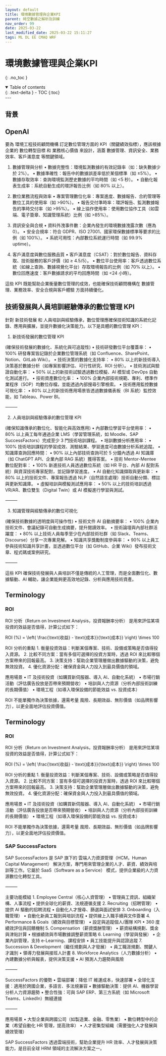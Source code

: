 ```yaml
---
layout: default
title: 環境數據管理與企業KPI
parent: 時空數據之解析及訓練
nav_order: 99
date: 2025-03-22
last_modified_date: 2025-03-22 15:11:27
tags: ML DL EE CMAQ WRF
---
```


# 環境數據管理與企業KPI

{: .no_toc }

<details open markdown="block">
  <summary>
    Table of contents
  </summary>
  {: .text-delta }
- TOC
{:toc}
</details>
---

## 背景

## OpenAI

要為 環境工程技術顧問機構 訂定數位管理方面的 KPI（關鍵績效指標），應該根據企業的 數位轉型目標 和 業務核心價值 來設計，涵蓋 數據管理、資訊安全、業務效率、客戶滿意度 等關鍵領域。

1. 數據管理與分析
	•	數據完整性：環境監測數據的有效記錄率（如：缺失數據少於 2%）。
	•	數據準確性：報告中的數據誤差率低於某個標準（如 ±5%）。
	•	數據存取效率：查詢環境監測歷史數據的平均時間（如 <5 秒）。
	•	自動化報表生成率：系統自動生成的環評報告比例（如 80% 以上）。

2. 數位業務流程與效率
	•	專案管理數位化率：專案進度、數據報告、合約管理等數位工具的使用率（如 >90%）。
	•	報告交付準時率：環評報告、監測數據報告的準時交付率（如 >95%）。
	•	線上協作使用率：使用數位協作工具（如雲端、電子簽章、知識管理系統）比例（如 >85%）。

3. 資訊安全與合規
	•	資料外洩事件數：企業內發生的環境數據洩露次數（應為 0）。
	•	安全合規率：符合 GDPR、ISO 27001、國家環保數據標準等要求的比例（如 100%）。
	•	系統可用性：內部數位系統運行時間（如 99.9% uptime）。

4. 客戶滿意度與數位服務品質
	•	客戶滿意度（CSAT）：對於數位報告、資料存取、技術服務的客戶評價（如 ≥ 4.5/5）。
	•	數位平台使用率：客戶透過數位系統（如線上查詢、數據視覺化平台）存取環境報告的比例（如 70% 以上）。
	•	數位回應速度：客戶數據請求的平均回應時間（如 <24 小時）。

這些 KPI 既能幫助企業衡量數位管理的成效，也能確保技術顧問機構在 數據管理、業務效率、安全合規與客戶體驗 方面持續優化。

## 技術發展與人員培訓經驗傳承的數位管理 KPI

針對 新技術發展 和 人員培訓與經驗傳承，數位管理應確保技術知識的系統化記錄、應用與擴展，並提升數據化決策能力。以下是具體的數位管理 KPI：

1. 新技術發展的數位管理 KPI

(確保技術發展的數據化、系統化與可追蹤性)
	•	技術研發數位平台覆蓋率：
	•	100% 研發專案皆記錄於企業數位管理系統（如 Confluence、SharePoint、Notion、GitLab Wiki）。
	•	技術決策的數據化支持率：
	•	80% 以上的新技術導入決策基於數據分析（如專案影響評估、可行性研究、ROI 分析）。
	•	技術測試與驗證自動化率：
	•	50% 以上的新技術試驗透過數位模擬、AI 模型或 DevOps 自動化測試進行。
	•	技術資產數位化率：
	•	100% 企業內部技術規範、專利、標準作業程序（SOP）均數位存檔，並能透過內部搜尋引擎檢索。
	•	技術應用監控數據可視化率：
	•	80% 以上的新技術應用場景皆透過數據儀表板（BI 系統）監控效能，如 Tableau、Power BI。

⸻

2. 人員培訓與經驗傳承的數位管理 KPI

(確保知識傳承的數位化、智能化與高效應用)
	•	內部數位學習平台使用率：
	•	80% 以上員工每年通過企業 LMS（學習管理系統，如 Moodle、SAP SuccessFactors）完成至少 3 門技術培訓課程。
	•	培訓數據分析應用率：
	•	100% 技術培訓課程的學習成效、測驗結果、學習進度可由數據分析系統追蹤。
	•	知識庫查詢回應時間：
	•	90% 以上內部技術查詢可於 5 分鐘內透過 AI 知識庫（如 ChatGPT API、企業內部 RAG 系統）獲得答案。
	•	技術 Mentor-Mentee 數位配對率：
	•	100% 新進技術人員透過數位系統（如 HR 平台、內部 AI 配對系統）與資深技術專家配對，並記錄學習進度。
	•	AI 自動化知識擷取與更新率：
	•	80% 以上的技術文件、專案報告透過 NLP（自然語言處理）技術自動分類、標註與更新知識庫。
	•	虛擬培訓與模擬測試應用率：
	•	50% 以上的技術培訓透過 VR/AR、數位雙生（Digital Twin）或 AI 模擬進行學習與測試。

⸻

3. 知識管理與經驗傳承的數位可視化

(確保技術數據的透明度與可操作性)
	•	技術文件 AI 自動摘要率：
	•	100% 企業內技術文件、會議紀錄可自動生成摘要，提升閱讀效率。
	•	技術論壇與內部社群活躍度：
	•	80% 以上技術人員每季至少在內部技術社群（如 Slack、Teams、Discourse）分享一次專業見解。
	•	知識共享獎勵制度參與率：
	•	90% 以上員工參與技術知識共享計畫，並透過數位平台（如 GitHub、企業 Wiki）發布技術文章、程式碼或案例研究。

⸻

這些 KPI 確保技術發展與人員培訓不僅是傳統的人工管理，而是全面數位化、數據驅動、AI 輔助，讓企業能夠更高效地記錄、分析與應用技術資產。

## Terminology

### ROI

ROI 分析（Return on Investment Analysis，投資報酬率分析） 是用來評估某項投資的效益是否值得，計算公式如下：

ROI (\%) = \left( \frac{\text{收益} - \text{成本}}{\text{成本}} \right) \times 100

ROI 分析的重點
	1.	衡量投資效益：判斷某個專案、技術、設備或策略是否值得投入資源。
	2.	比較不同方案：當有多個可選擇的投資方案時，透過 ROI 來比較哪個方案帶來的回報最高。
	3.	決策支持：幫助企業管理層做出數據驅動的決策，避免無效投資。
	4.	優化資源分配：確保資金與人力投入到最具價值的領域。

應用場景
	•	IT 及技術投資（如購買新伺服器、導入 AI、自動化系統）
	•	市場行銷活動（評估廣告投放是否帶來預期營收）
	•	培訓與人力資源（分析內部技術訓練的長期價值）
	•	環境工程（如導入環保設備的節能效益 vs. 投資成本）

ROI 不能單獨作為決策依據，還需考量 風險、長期效益、無形價值（如品牌影響力），以更全面地評估投資價值。

## Terminology

### ROI

ROI 分析（Return on Investment Analysis，投資報酬率分析） 是用來評估某項投資的效益是否值得，計算公式如下：

ROI (\%) = \left( \frac{\text{收益} - \text{成本}}{\text{成本}} \right) \times 100

ROI 分析的重點
	1.	衡量投資效益：判斷某個專案、技術、設備或策略是否值得投入資源。
	2.	比較不同方案：當有多個可選擇的投資方案時，透過 ROI 來比較哪個方案帶來的回報最高。
	3.	決策支持：幫助企業管理層做出數據驅動的決策，避免無效投資。
	4.	優化資源分配：確保資金與人力投入到最具價值的領域。

應用場景
	•	IT 及技術投資（如購買新伺服器、導入 AI、自動化系統）
	•	市場行銷活動（評估廣告投放是否帶來預期營收）
	•	培訓與人力資源（分析內部技術訓練的長期價值）
	•	環境工程（如導入環保設備的節能效益 vs. 投資成本）

ROI 不能單獨作為決策依據，還需考量 風險、長期效益、無形價值（如品牌影響力），以更全面地評估投資價值。

### SAP SuccessFactors 

SAP SuccessFactors 是 SAP 旗下的 雲端人力資源管理（HCM，Human Capital Management） 解決方案，專門用來管理企業的人才、薪資、績效與培訓等工作。它屬於 SaaS（Software as a Service） 模式，提供企業級的人力資源數位化轉型工具。

⸻

主要功能模組
	1.	Employee Central（核心人資管理）
	•	管理員工資訊、組織架構、人事流程
	•	提供全球化的薪資、法規遵循支援
	2.	Recruiting（招聘管理）
	•	提供 AI 驅動的招聘流程
	•	自動化人才搜尋、篩選與面試安排
	3.	Onboarding（入職管理）
	•	自動化新員工報到與培訓流程
	•	提供線上入職手續與文件簽署
	4.	Performance & Goals（績效與目標管理）
	•	設定與追蹤個人/團隊 KPI
	•	360 度績效評估與回饋機制
	5.	Compensation（薪資獎酬管理）
	•	薪資結構規劃、獎金與津貼計算
	•	根據績效與市場數據調整薪資策略
	6.	Learning（學習與發展）
	•	企業內訓管理，支持 e-Learning、課程安排
	•	員工技能提升與認證追蹤
	7.	Succession & Development（繼任規劃與人才發展）
	•	員工職涯規劃、關鍵人才識別
	•	領導力發展與接班人計畫
	8.	Workforce Analytics（人力數據分析）
	•	內建數據分析與報表，提供決策支援
	•	AI 預測人力趨勢與風險

⸻

SuccessFactors 的優勢
	•	雲端部署：降低 IT 維運成本，快速部署
	•	全球化支援：適用於跨國企業，多語言、多法規兼容
	•	數據驅動決策：提供 AI、機器學習分析人力資源趨勢
	•	整合性強：可與 SAP ERP、第三方系統（如 Microsoft Teams、LinkedIn）無縫連接

⸻

應用場景
	•	大型企業與跨國公司（如製造業、金融、零售業）
	•	數位轉型中的企業（希望自動化 HR 管理，提高效率）
	•	人才密集型組織（需要強化人才發展與績效管理）

SAP SuccessFactors 透過雲端技術，幫助企業提升 HR 效率、人才發展與決策能力，是目前全球 HRM 領域的主流解決方案之一。

